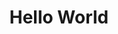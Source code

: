 ---
ee_id: '59'
site: '1'
type: '2'
url: 2009-036-hello-world
title: Hello World
year: '2009'
display_year: '2009'
medium: Pen on paper
dims:
pitch: "​Between 0-100 lines drawn to random points"
ps:
live_url:
related:
youtube:
related_code: https://github.com/coryarcangel/Hp-Pen-Plotter-Hello-World
imgs: hello-world-2009-036-digital-database-ih.jpg
subheading:
download:
add_credit:
add_credits:
commission:
layout: things-i-made
---